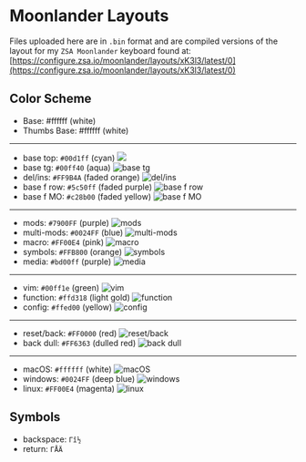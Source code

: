 # Moonlander Layouts

Files uploaded here are in `.bin` format and are compiled versions of the layout for my `ZSA Moonlander` keyboard found at:
[https://configure.zsa.io/moonlander/layouts/xK3l3/latest/0](https://configure.zsa.io/moonlander/layouts/xK3l3/latest/0)

## Color Scheme

* Base: #ffffff (white)
* Thumbs Base: #ffffff (white)

---

* base top:     `#00d1ff`   (cyan) ![](https://lh3.googleusercontent.com/drive-viewer/AK7aPaA24tm1K-hyR_rHr1aewVIJIEKkcQNklrKyJc7FZzrgjpAbF_0jVF3WphTl5YE1INJtJ1letf9Pr-26rM9X70dM1XyT=s2560)
* base tg:      `#00ff40`   (aqua) ![base tg](https://drive.google.com/uc?export=download&id=1mJFZLaEY2j1q1spxY5bsPopf4iK9SkI9)
* del/ins:      `#FF9B4A`   (faded orange) ![del/ins]()
* base f row:   `#5c50ff`   (faded purple) ![base f row]()
* base f MO:    `#c28b00`   (faded yellow) ![base f MO]()

---

* mods:         `#7900FF`   (purple) ![mods]()
* multi-mods:   `#0024FF`   (blue) ![multi-mods]()
* macro:        `#FF00E4`   (pink) ![macro]()
* symbols:      `#FFB800`   (orange) ![symbols]()
* media:        `#bd00ff`   (purple) ![media]()

---

* vim:          `#00ff1e`   (green) ![vim]()
* function:     `#ffd318`   (light gold) ![function]()
* config:       `#ffed00`   (yellow) ![config]()

---

* reset/back:   `#FF0000`   (red) ![reset/back]()
* back dull:    `#FF6363`   (dulled red) ![back dull]()

---

* macOS:        `#ffffff`   (white) ![macOS]()
* windows:      `#0024FF`   (deep blue) ![windows]()
* linux:        `#FF00E4`   (magenta) ![linux]()

## Symbols

* backspace: `Γî½`
* return: `ΓÅÄ`
